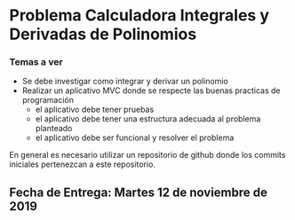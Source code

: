 # Problema Calculadora Integrales y Derivadas de Polinomios

### Temas a ver

* Se debe investigar como integrar y derivar un polinomio
* Realizar un aplicativo MVC donde se respecte las buenas practicas de programación
  * el aplicativo debe tener pruebas
  * el aplicativo debe tener una estructura adecuada al problema planteado
  * el aplicativo debe ser funcional y resolver el problema
  
En general es necesario utilizar un repositorio de github donde los commits iniciales pertenezcan a este repositorio.

## Fecha de Entrega: Martes 12 de noviembre de 2019

